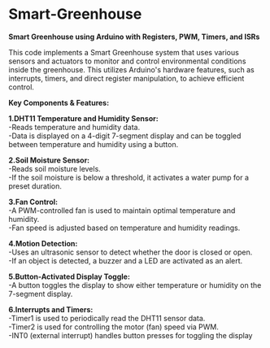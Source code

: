 # Smart-Greenhouse
**Smart Greenhouse using Arduino with Registers, PWM, Timers, and ISRs**

This code implements a Smart Greenhouse system that uses various sensors and actuators to monitor and control environmental conditions inside the greenhouse. This utilizes Arduino's hardware features, such as interrupts, timers, and direct register manipulation, to achieve efficient control.

**Key Components & Features:**

**1.DHT11 Temperature and Humidity Sensor:**  
-Reads temperature and humidity data.  
-Data is displayed on a 4-digit 7-segment display and can be toggled between temperature and humidity using a button.

**2.Soil Moisture Sensor:**  
-Reads soil moisture levels.  
-If the soil moisture is below a threshold, it activates a water pump for a preset duration.

**3.Fan Control:**  
-A PWM-controlled fan is used to maintain optimal temperature and humidity.  
-Fan speed is adjusted based on temperature and humidity readings.

**4.Motion Detection:**  
-Uses an ultrasonic sensor to detect whether the door is closed or open.  
-If an object is detected, a buzzer and a LED are activated as an alert.

**5.Button-Activated Display Toggle:**  
-A button toggles the display to show either temperature or humidity on the 7-segment display.

**6.Interrupts and Timers:**  
-Timer1 is used to periodically read the DHT11 sensor data.  
-Timer2 is used for controlling the motor (fan) speed via PWM.  
-INT0 (external interrupt) handles button presses for toggling the display
